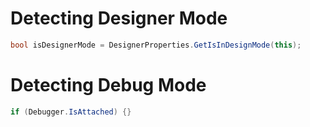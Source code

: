 # Detecting Designer Mode
```cs
bool isDesignerMode = DesignerProperties.GetIsInDesignMode(this);
```

# Detecting Debug Mode
```cs
if (Debugger.IsAttached) {}
```
